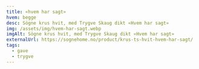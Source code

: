 ```yaml
---
title: «hvem har sagt»
hvem: begge
desc: Sögne krus hvit, med Trygve Skaug dikt «Hvem har sagt»
img: /assets/img/hvem-har-sagt.webp
imgAlt: Sögne krus hvit, med Trygve Skaug dikt «Hvem har sagt»
externalUrl: https://sognehome.no/product/krus-ts-hvit-hvem-har-sagt/
tags:
  - gave
  - trygve
---
```

